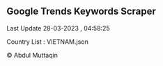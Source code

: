 

## Google Trends Keywords Scraper 
 
Last Update 28-03-2023 , 04:58:25

Country List :
VIETNAM.json



© Abdul Muttaqin 
